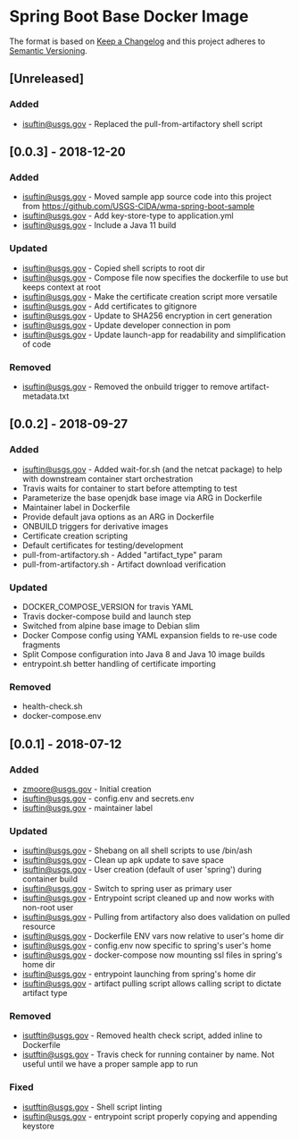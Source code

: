 # Spring Boot Base Docker Image

The format is based on [Keep a Changelog](http://keepachangelog.com/)
and this project adheres to [Semantic Versioning](http://semver.org/).

## [Unreleased]
### Added
- isuftin@usgs.gov - Replaced the pull-from-artifactory shell script

## [0.0.3] - 2018-12-20
### Added
- isuftin@usgs.gov - Moved sample app source code into this project from https://github.com/USGS-CIDA/wma-spring-boot-sample
- isuftin@usgs.gov - Add key-store-type to application.yml
- isuftin@usgs.gov - Include a Java 11 build

### Updated
- isuftin@usgs.gov - Copied shell scripts to root dir
- isuftin@usgs.gov - Compose file now specifies the dockerfile to use but keeps context at root
- isuftin@usgs.gov - Make the certificate creation script more versatile
- isuftin@usgs.gov - Add certificates to gitignore
- isuftin@usgs.gov - Update to SHA256 encryption in cert generation
- isuftin@usgs.gov - Update developer connection in pom
- isuftin@usgs.gov - Update launch-app for readability and simplification of code

### Removed
- isuftin@usgs.gov - Removed the onbuild trigger to remove artifact-metadata.txt

## [0.0.2] - 2018-09-27
### Added
- isuftin@usgs.gov - Added wait-for.sh (and the netcat package) to help with
downstream container start orchestration
- Travis waits for container to start before attempting to test
- Parameterize the base openjdk base image via ARG in Dockerfile
- Maintainer label in Dockerfile
- Provide default java options as an ARG in Dockerfile
- ONBUILD triggers for derivative images
- Certificate creation scripting
- Default certificates for testing/development
- pull-from-artifactory.sh - Added "artifact_type" param
- pull-from-artifactory.sh - Artifact download verification

### Updated
- DOCKER_COMPOSE_VERSION for travis YAML
- Travis docker-compose build and launch step
- Switched from alpine base image to Debian slim
- Docker Compose config using YAML expansion fields to re-use code fragments
- Split Compose configuration into Java 8 and Java 10 image builds
- entrypoint.sh better handling of certificate importing

### Removed
- health-check.sh
- docker-compose.env


## [0.0.1] - 2018-07-12
### Added
- zmoore@usgs.gov - Initial creation
- isuftin@usgs.gov - config.env and secrets.env
- isuftin@usgs.gov - maintainer label

### Updated
- isuftin@usgs.gov - Shebang on all shell scripts to use /bin/ash
- isuftin@usgs.gov - Clean up apk update to save space
- isuftin@usgs.gov - User creation (default of user 'spring') during container build
- isuftin@usgs.gov - Switch to spring user as primary user
- isuftin@usgs.gov - Entrypoint script cleaned up and now works with non-root user
- isuftin@usgs.gov - Pulling from artifactory also does validation on pulled resource
- isuftin@usgs.gov - Dockerfile ENV vars now relative to user's home dir
- isuftin@usgs.gov - config.env now specific to spring's user's home
- isuftin@usgs.gov - docker-compose now mounting ssl files in spring's home dir
- isuftin@usgs.gov - entrypoint launching from spring's home dir
- isuftin@usgs.gov - artifact pulling script allows calling script to dictate artifact type

### Removed
- isutftin@usgs.gov - Removed health check script, added inline to Dockerfile
- isutftin@usgs.gov - Travis check for running container by name. Not useful until
  we have a proper sample app to run

### Fixed
- isutftin@usgs.gov - Shell script linting
- isuftin@usgs.gov - entrypoint script properly copying and appending keystore
